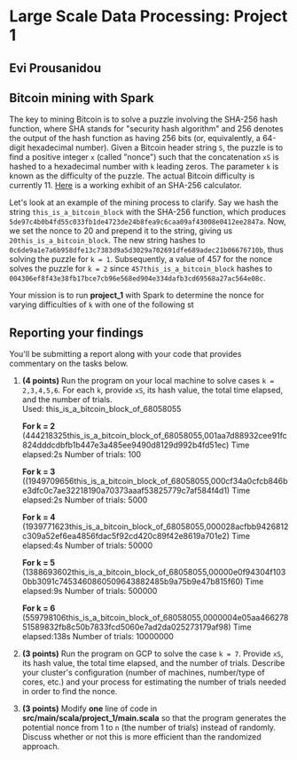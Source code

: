 # Large Scale Data Processing: Project 1
## Evi Prousanidou


## Bitcoin mining with Spark
The key to mining Bitcoin is to solve a puzzle involving the SHA-256 hash function, where SHA stands for "security hash algorithm" and 256 denotes the output of the hash function as having 256 bits (or, equivalently, a 64-digit hexadecimal number). Given a Bitcoin header string `S`, the puzzle is to find a positive integer `x` (called "nonce") such that the concatenation `xS` is hashed to a hexadecimal number with `k` leading zeros. The parameter `k` is known as the difficulty of the puzzle. The actual Bitcoin difficulty is currently 11. [Here](https://emn178.github.io/online-tools/sha256.html) is a working exhibit of an SHA-256 calculator.  

Let's look at an example of the mining process to clarify. Say we hash the string `this_is_a_bitcoin_block` with the SHA-256 function, which produces `5de97c4b0b4fd55c033fb1de4723de24b8fea9c6caa09af43008e0412ee2847a`. Now, we set the nonce to 20 and prepend it to the string, giving us `20this_is_a_bitcoin_block`. The new string hashes to `0c6de9a1e7a6b958dfe13c7383d9a5d3029a702691dfe689adec21b06676710b`, thus solving the puzzle for `k = 1`. Subsequently, a value of 457 for the nonce solves the puzzle for `k = 2` since `457this_is_a_bitcoin_block` hashes to `004306ef8f43e38fb17bce7cb96e568ed904e334dafb3cd69568a27ac564e08c`.  

Your mission is to run **project_1** with Spark to determine the nonce for varying difficulties of `k` with one of the following st

## Reporting your findings
You'll be submitting a report along with your code that provides commentary on the tasks below.  

1. **(4 points)** Run the program on your local machine to solve cases `k = 2,3,4,5,6`. For each `k`, provide `xS`, its hash value, the total time elapsed, and the number of trials.     
   Used: this_is_a_bitcoin_block_of_68058055

    **For k = 2**
    (444218325this_is_a_bitcoin_block_of_68058055,001aa7d88932cee91fc824dddcdbfb1b447e3a485ee9490d8129d992b4fd51ec)
    Time elapsed:2s
    Number of trials: 100
    
    **For k = 3**
    ((1949709656this_is_a_bitcoin_block_of_68058055,000cf34a0cfcb846be3dfc0c7ae32218190a70373aaaf53825779c7af584f4d1)
    Time elapsed:2s
    Number of trials: 5000
    
    **For k = 4**
    (1939771623this_is_a_bitcoin_block_of_68058055,000028acfbb9426812c309a52ef6ea4856fdac5f92cd420c89f42e8619a701e2)
    Time elapsed:4s
    Number of trials: 50000
    
    **For k = 5**
    (1388693602this_is_a_bitcoin_block_of_68058055,00000e0f94304f1030bb3091c7453460860509643882485b9a75b9e47b815f60)
    Time elapsed:9s
    Number of trials: 500000
    
    **For k = 6**
    (559798106this_is_a_bitcoin_block_of_68058055,0000004e05aa46627851589832fb8c50b7833fcd5060e7ad2da025273179af98)
    Time elapsed:138s
    Number of trials: 10000000


3. **(3 points)** Run the program on GCP to solve the case `k = 7`. Provide `xS`, its hash value, the total time elapsed, and the number of trials. Describe your cluster's configuration (number of machines, number/type of cores, etc.) and your process for estimating the number of trials needed in order to find the nonce.  
4. **(3 points)** Modify **one** line of code in **src/main/scala/project_1/main.scala** so that the program generates the potential nonce from 1 to `n` (the number of trials) instead of randomly. Discuss whether or not this is more efficient than the randomized approach.

